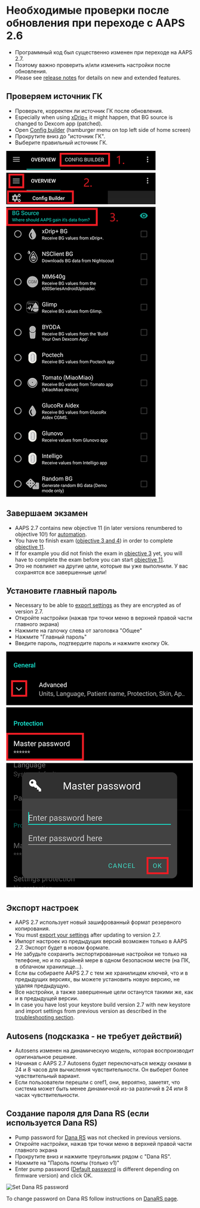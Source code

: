 # Необходимые проверки после обновления при переходе с AAPS 2.6

- Программный код был существенно изменен при переходе на AAPS 2.7.
- Поэтому важно проверить и/или изменить настройки после обновления.
- Please see [release notes](ReleaseNotes.md#version-270) for details on new and extended features.

## Проверяем источник ГК

- Проверьте, корректен ли источник ГК после обновления.
- Especially when using [xDrip+](../CompatibleCgms/xDrip.md) it might happen, that BG source is changed to Dexcom app (patched).
- Open [Config builder](../SettingUpAaps/ConfigBuilder.md#bg-source) (hamburger menu on top left side of home screen)
- Прокрутите вниз до "источник ГК".
- Выберите правильный источник ГК.

![BG source ( Источник данных ГК )](../images/ConfBuild_BG.png)

## Завершаем экзамен

- AAPS 2.7 contains new objective 11 (in later versions renumbered to objective 10!) for [automation](../DailyLifeWithAaps/Automations.md).
- You have to finish exam ([objective 3 and 4](../SettingUpAaps/CompletingTheObjectives.md#objective-3-prove-your-knowledge)) in order to complete [objective 11](../SettingUpAaps/CompletingTheObjectives.md#objective-11-enabling-additional-features-for-daytime-use-such-as-dynamic-senstivity-plugin-dynisf).
- If for example you did not finish the exam in [objective 3](../SettingUpAaps/CompletingTheObjectives.md#objective-3-prove-your-knowledge) yet, you will have to complete the exam before you can start [objective 11](../SettingUpAaps/CompletingTheObjectives.md#objective-11-enabling-additional-features-for-daytime-use-such-as-dynamic-senstivity-plugin-dynisf).
- Это не повлияет на другие цели, которые вы уже выполнили. У вас сохранятся все завершенные цели!

## Установите главный пароль

- Necessary to be able to [export settings](ExportImportSettings.md) as they are encrypted as of version 2.7.
- Откройте настройки (нажав три точки меню в верхней правой части главного экрана)
- Нажмите на галочку слева от заголовка "Общее"
- Нажмите "Главный пароль"
- Введите пароль, подтвердите пароль и нажмите кнопку Ok.

![Установите главный пароль](../images/MasterPW.png)

## Экспорт настроек

- AAPS 2.7 использует новый зашифрованный формат резервного копирования.
- You must [export your settings](ExportImportSettings.md) after updating to version 2.7.
- Импорт настроек из предыдущих версий возможен только в AAPS 2.7. Экспорт будет в новом формате.
- Не забудьте сохранить экспортированные настройки не только на телефоне, но и по крайней мере в одном безопасном месте (на ПК, в облачном хранилище...).
- Если вы собираете AAPS 2.7 с тем же хранилищем ключей, что и в предыдущих версиях, вы можете установить новую версию, не удаляя предыдущую.
- Все настройки, а также завершенные цели останутся такими же, как и в предыдущей версии.
- In case you have lost your keystore build version 2.7 with new keystore and import settings from previous version as described in the [troubleshooting section](../GettingHelp/TroubleshootingAndroidStudio#lost-keystore).

## Autosens (подсказка - не требует действий)

- Autosens изменен на динамическую модель, которая воспроизводит оригинальное решение.
- Начиная с AAPS 2.7 Autosens будет переключаться между окнами в 24 и 8 часов для вычисления чувствительности. Он выберет более чувствительный вариант.
- Если пользователи перешли с oref1, они, вероятно, заметят, что система может быть менее динамичной из-за различий в 24 или 8 часах чувствительности.

## Создание пароля для Dana RS (если используется Dana RS)

- Pump password for [Dana RS](../CompatiblePumps/DanaRS-Insulin-Pump.md) was not checked in previous versions.
- Откройте настройки, нажав три точки меню в верхней правой части главного экрана
- Прокрутите вниз и нажмите треугольник рядом с "Dana RS".
- Нажмите на "Пароль помпы (только v1)"
- Enter pump password ([Default password](../CompatiblePumps/DanaRS-Insulin-Pump.md#default-password) is different depending on firmware version) and click OK.

![Set Dana RS password](../images/DanaRSPW.png)

To change password on Dana RS follow instructions on [DanaRS page](../CompatiblePumps/DanaRS-Insulin-Pump.md#change-password-on-pump).
